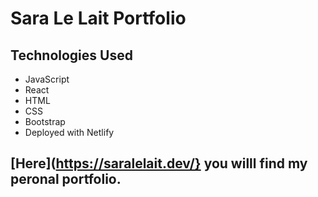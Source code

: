 # Sara Le Lait Portfolio

## Technologies Used
- JavaScript
- React
- HTML
- CSS
- Bootstrap
- Deployed with Netlify

## [Here](https://saralelait.dev/} you willl find my peronal portfolio. 